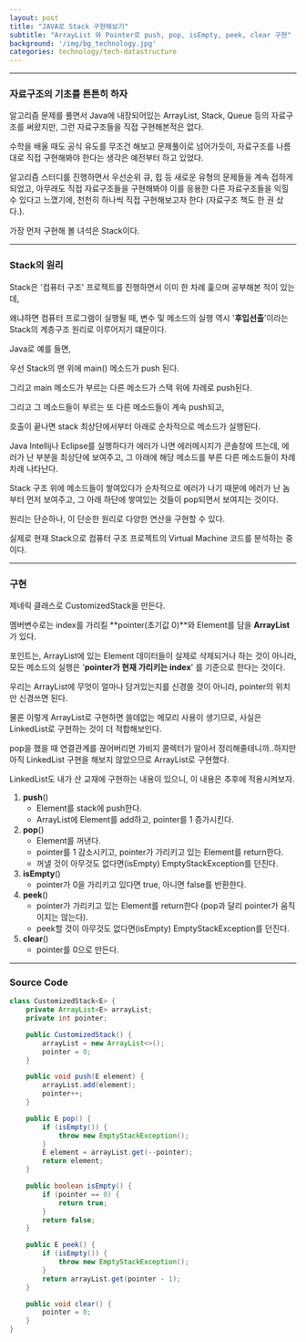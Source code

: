 ```yaml
---
layout: post
title: "JAVA로 Stack 구현해보기"
subtitle: "ArrayList 와 Pointer로 push, pop, isEmpty, peek, clear 구현"
background: '/img/bg_technology.jpg'
categories: technology/tech-datastructure
---
```




---

### 자료구조의 기초를 튼튼히 하자

알고리즘 문제를 풀면서 Java에 내장되어있는 ArrayList, Stack, Queue 등의 자료구조를 써왔지만, 그런 자료구조들을 직접 구현해본적은 없다.

수학을 배울 때도 공식 유도를 무조건 해보고 문제풀이로 넘어가듯이, 자료구조를 나름대로 직접 구현해봐야 한다는 생각은 예전부터 하고 있었다.

알고리즘 스터디를 진행하면서 우선순위 큐, 힙 등 새로운 유형의 문제들을 계속 접하게 되었고, 아무래도 직접 자료구조들을 구현해봐야 이를 응용한 다른 자료구조들을 익힐 수 있다고 느꼈기에, 천천히 하나씩 직접 구현해보고자 한다 (자료구조 책도 한 권 샀다.).

가장 먼저 구현해 볼 녀석은 Stack이다.

---

### Stack의 원리

Stack은 '컴퓨터 구조' 프로젝트를 진행하면서 이미 한 차례 훑으며 공부해본 적이 있는데,

왜냐하면 컴퓨터 프로그램이 실행될 때, 변수 및 메소드의 실행 역시 '**후입선출**'이라는 Stack의 계층구조 원리로 이루어지기 떄문이다.

Java로 예를 들면, 

우선 Stack의 맨 위에 main() 메소드가 push 된다. 

그리고 main 메소드가 부르는 다른 메소드가 스택 위에 차례로 push된다.

그리고 그 메소드들이 부르는 또 다른 메소드들이 계속 push되고,

호출이 끝나면 stack 최상단에서부터 아래로 순차적으로 메소드가 실행된다.

Java Intellij나 Eclipse를 실행하다가 에러가 나면 에러메시지가 콘솔창에 뜨는데, 에러가 난 부분을 최상단에 보여주고, 그 아래에 해당 메소드를 부른 다른 메소드들이 차례차례 나타난다.

Stack 구조 위에 메소드들이 쌓여있다가 순차적으로 에러가 나기 때문에 에러가 난 놈부터 먼저 보여주고, 그 아래 하단에 쌓여있는 것들이 pop되면서 보여지는 것이다.

원리는 단순하나, 이 단순한 원리로 다양한 연산을 구현할 수 있다.

실제로 현재 Stack으로 컴퓨터 구조 프로젝트의 Virtual Machine 코드를  분석하는 중이다.



---

### 구현

제네릭 클래스로 CustomizedStack을 만든다. 

멤버변수로는 index를 가리킬 **pointer(초기값 0)**와 Element를 담을 **ArrayList**가 있다.

포인트는, ArrayList에 있는 Element 데이터들이 실제로 삭제되거나 하는 것이 아니라, 모든 메소드의 실행은 '**pointer가 현재 가리키는 index**' 를 기준으로 한다는 것이다.

우리는 ArrayList에 무엇이 얼마나 담겨있는지를 신경쓸 것이 아니라, pointer의 위치만 신경쓰면 된다.

물론 이렇게 ArrayList로 구현하면 쓸데없는 메모리 사용이 생기므로, 사실은 LinkedList로 구현하는 것이 더 적합해보인다. 

pop을 했을 때 연결관계를 끊어버리면 가비지 콜렉터가 알아서 정리해줄테니까..하지만 아직 LinkedList 구현을 해보지 않았으므로 ArrayList로 구현했다.

LinkedList도 내가 산 교재에 구현하는 내용이 있으니, 이 내용은 추후에 적용시켜보자.



1. **push**() 
   - Element를 stack에 push한다.
   - ArrayList에 Element를 add하고, pointer를 1 증가시킨다.
2. **pop**()
   - Element를 꺼낸다.
   - pointer를 1 감소시키고, pointer가 가리키고 있는 Element를 return한다. 
   - 꺼낼 것이 아무것도 없다면(isEmpty) EmptyStackException를 던진다.
3. **isEmpty**()
   - pointer가 0을 가리키고 있다면 true, 아니면 false를 반환한다.
4. **peek**() 
   - pointer가 가리키고 있는 Element를 return한다 (pop과 달리 pointer가 움직이지는 않는다).
   - peek할 것이 아무것도 없다면(isEmpty) EmptyStackException를 던진다.
5. **clear**() 
   - pointer를 0으로 만든다.



---

### Source Code



```java
class CustomizedStack<E> {
    private ArrayList<E> arrayList;
    private int pointer;

    public CustomizedStack() {
        arrayList = new ArrayList<>();
        pointer = 0;
    }

    public void push(E element) {
        arrayList.add(element);
        pointer++;
    }

    public E pop() {
        if (isEmpty()) {
            throw new EmptyStackException();
        }
        E element = arrayList.get(--pointer);
        return element;
    }

    public boolean isEmpty() {
        if (pointer == 0) {
            return true;
        }
        return false;
    }

    public E peek() {
        if (isEmpty()) {
            throw new EmptyStackException();
        }
        return arrayList.get(pointer - 1);
    }

    public void clear() {
        pointer = 0;
    }
}
```



